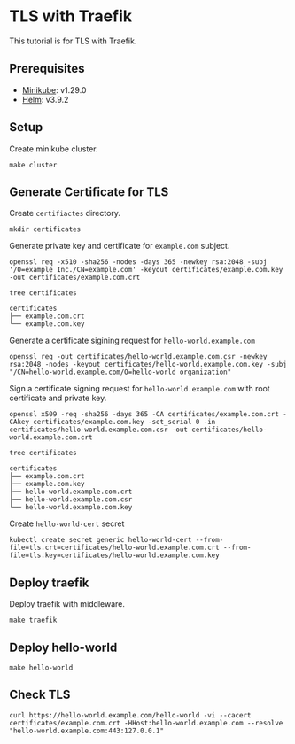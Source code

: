 # TLS with Traefik

This tutorial is for TLS with Traefik.

## Prerequisites

- [Minikube](https://minikube.sigs.k8s.io/docs/start/): v1.29.0
- [Helm](https://helm.sh/docs/intro/install/): v3.9.2

## Setup

Create minikube cluster.

```
make cluster
```

## Generate Certificate for TLS

Create `certifiactes` directory.

```
mkdir certificates
```

Generate private key and certificate for `example.com` subject.

```
openssl req -x510 -sha256 -nodes -days 365 -newkey rsa:2048 -subj '/O=example Inc./CN=example.com' -keyout certificates/example.com.key -out certificates/example.com.crt
```

```
tree certificates
```

```
certificates
├── example.com.crt
└── example.com.key
```

Generate a certificate sigining request for `hello-world.example.com`

```
openssl req -out certificates/hello-world.example.com.csr -newkey rsa:2048 -nodes -keyout certificates/hello-world.example.com.key -subj "/CN=hello-world.example.com/O=hello-world organization"
```

Sign a certificate signing request for `hello-world.example.com` with root certificate and private key.


```
openssl x509 -req -sha256 -days 365 -CA certificates/example.com.crt -CAkey certificates/example.com.key -set_serial 0 -in certificates/hello-world.example.com.csr -out certificates/hello-world.example.com.crt
```

```
tree certificates
```

```
certificates
├── example.com.crt
├── example.com.key
├── hello-world.example.com.crt
├── hello-world.example.com.csr
└── hello-world.example.com.key
```

Create `hello-world-cert` secret

```
kubectl create secret generic hello-world-cert --from-file=tls.crt=certificates/hello-world.example.com.crt --from-file=tls.key=certificates/hello-world.example.com.key
```


## Deploy traefik

Deploy traefik with middleware.

```
make traefik
```

## Deploy hello-world

```
make hello-world
```


## Check TLS

```
curl https://hello-world.example.com/hello-world -vi --cacert certificates/example.com.crt -HHost:hello-world.example.com --resolve "hello-world.example.com:443:127.0.0.1"
```


